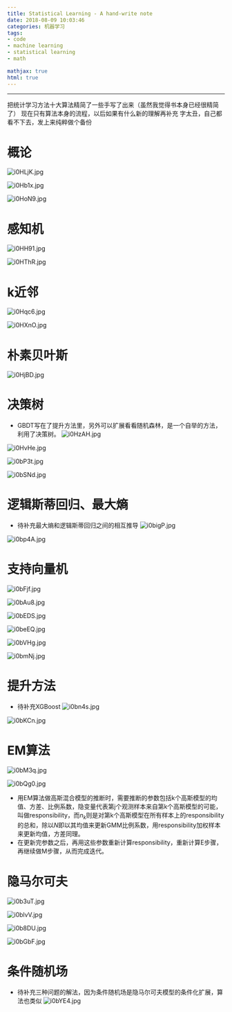```yaml
---
title: Statistical Learning - A hand-write note
date: 2018-08-09 10:03:46
categories: 机器学习
tags:
- code
- machine learning
- statistical learning
- math

mathjax: true
html: true 
---
```

***
把统计学习方法十大算法精简了一些手写了出来（虽然我觉得书本身已经很精简了）
现在只有算法本身的流程，以后如果有什么新的理解再补充
字太丑，自己都看不下去，发上来纯粹做个备份

<!--more--> 
# 概论
![i0HLjK.jpg](https://s1.ax1x.com/2018/10/20/i0HLjK.jpg)

![i0Hb1x.jpg](https://s1.ax1x.com/2018/10/20/i0Hb1x.jpg)

![i0HoN9.jpg](https://s1.ax1x.com/2018/10/20/i0HoN9.jpg)

# 感知机
![i0HH91.jpg](https://s1.ax1x.com/2018/10/20/i0HH91.jpg)

![i0HThR.jpg](https://s1.ax1x.com/2018/10/20/i0HThR.jpg)

# k近邻
![i0Hqc6.jpg](https://s1.ax1x.com/2018/10/20/i0Hqc6.jpg)

![i0HXnO.jpg](https://s1.ax1x.com/2018/10/20/i0HXnO.jpg)

# 朴素贝叶斯
![i0HjBD.jpg](https://s1.ax1x.com/2018/10/20/i0HjBD.jpg)

# 决策树
-	GBDT写在了提升方法里，另外可以扩展看看随机森林，是一个自举的方法，利用了决策树。
![i0HzAH.jpg](https://s1.ax1x.com/2018/10/20/i0HzAH.jpg)

![i0HvHe.jpg](https://s1.ax1x.com/2018/10/20/i0HvHe.jpg)

![i0bP3t.jpg](https://s1.ax1x.com/2018/10/20/i0bP3t.jpg)

![i0bSNd.jpg](https://s1.ax1x.com/2018/10/20/i0bSNd.jpg)

# 逻辑斯蒂回归、最大熵
-	待补充最大熵和逻辑斯蒂回归之间的相互推导
![i0bigP.jpg](https://s1.ax1x.com/2018/10/20/i0bigP.jpg)

![i0bp4A.jpg](https://s1.ax1x.com/2018/10/20/i0bp4A.jpg)

# 支持向量机
![i0bFjf.jpg](https://s1.ax1x.com/2018/10/20/i0bFjf.jpg)

![i0bAu8.jpg](https://s1.ax1x.com/2018/10/20/i0bAu8.jpg)

![i0bEDS.jpg](https://s1.ax1x.com/2018/10/20/i0bEDS.jpg)

![i0beEQ.jpg](https://s1.ax1x.com/2018/10/20/i0beEQ.jpg)

![i0bVHg.jpg](https://s1.ax1x.com/2018/10/20/i0bVHg.jpg)

![i0bmNj.jpg](https://s1.ax1x.com/2018/10/20/i0bmNj.jpg)

# 提升方法
-	待补充XGBoost
![i0bn4s.jpg](https://s1.ax1x.com/2018/10/20/i0bn4s.jpg)

![i0bKCn.jpg](https://s1.ax1x.com/2018/10/20/i0bKCn.jpg)

# EM算法
![i0bM3q.jpg](https://s1.ax1x.com/2018/10/20/i0bM3q.jpg)

![i0bQg0.jpg](https://s1.ax1x.com/2018/10/20/i0bQg0.jpg)

-	用EM算法做高斯混合模型的推断时，需要推断的参数包括k个高斯模型的均值、方差、比例系数，隐变量代表第j个观测样本来自第k个高斯模型的可能，叫做responsibility，而$n_k$则是对第k个高斯模型在所有样本上的responsibility的总和，除以$N$即以其均值来更新GMM比例系数，用responsibility加权样本来更新均值，方差同理。
-	在更新完参数之后，再用这些参数重新计算responsibility，重新计算E步骤，再继续做M步骤，从而完成迭代。

# 隐马尔可夫
![i0b3uT.jpg](https://s1.ax1x.com/2018/10/20/i0b3uT.jpg)

![i0blvV.jpg](https://s1.ax1x.com/2018/10/20/i0blvV.jpg)

![i0b8DU.jpg](https://s1.ax1x.com/2018/10/20/i0b8DU.jpg)

![i0bGbF.jpg](https://s1.ax1x.com/2018/10/20/i0bGbF.jpg)

# 条件随机场
-	待补充三种问题的解法，因为条件随机场是隐马尔可夫模型的条件化扩展，算法也类似
![i0bYE4.jpg](https://s1.ax1x.com/2018/10/20/i0bYE4.jpg)
